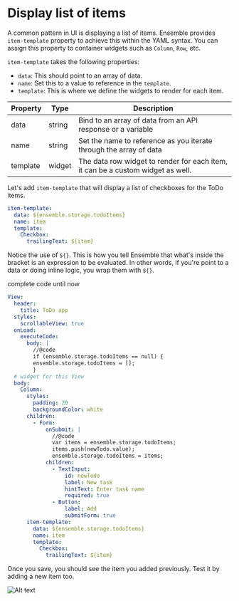 # Display list of items

A common pattern in UI is displaying a list of items. Ensemble provides `item-template` property to achieve this within the YAML syntax. You can assign this property to container widgets such as `Column`, `Row`, etc.

`item-template` takes the following properties:

- `data`: This should point to an array of data.
- `name`: Set this to a value to reference in the `template`.
- `template`: This is where we define the widgets to render for each item.

| Property | Type   | Description                                                                     |
| -------- | ------ | ------------------------------------------------------------------------------- |
| data     | string | Bind to an array of data from an API response or a variable                     |
| name     | string | Set the name to reference as you iterate through the array of data              |
| template | widget | The data row widget to render for each item, it can be a custom widget as well. |

Let's add `item-template` that will display a list of checkboxes for the ToDo items.

```yaml
item-template:
  data: ${ensemble.storage.todoItems}
  name: item
  template:
    Checkbox:
      trailingText: ${item}
```

Notice the use of `${}`. This is how you tell Ensemble that what's inside the bracket is an expression to be evaluated. In other words, if you're point to a data or doing inline logic, you wrap them with `${}`.

complete code until now

```yaml
View:
  header:
    title: ToDo app
  styles:
    scrollableView: true
  onLoad:
    executeCode:
      body: |
        //@code
        if (ensemble.storage.todoItems == null) {
        ensemble.storage.todoItems = [];
        }
  # widget for this View
  body:
    Column:
      styles:
        padding: 20
        backgroundColor: white
      children:
        - Form:
            onSubmit: |
              //@code
              var items = ensemble.storage.todoItems;
              items.push(newTodo.value);
              ensemble.storage.todoItems = items;
            children:
              - TextInput:
                  id: newTodo
                  label: New task
                  hintText: Enter task name
                  required: true
              - Button:
                  label: Add
                  submitForm: true
      item-template:
        data: ${ensemble.storage.todoItems}
        name: item
        template:
          Checkbox:
            trailingText: ${item}
```

Once you save, you should see the item you added previously. Test it by adding a new item too.

![Alt text](/getting-started/image-8.png)
